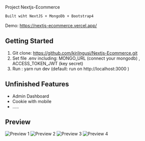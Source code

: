 Project Nextjs-Ecommerce

```bash
Built wiht NextJS + MongoDb + Bootstrap4
```

Demo: https://nextjs-ecommerce.vercel.app/

## Getting Started

1. Git clone: https://github.com/kirilngusi/Nextjs-Ecommerce.git
2. Set file .env including: MONGO_URL (connect your mongodb) , ACCESS_TOKEN_JWT (key secret)
3. Run : yarn run dev (default: run on http://localhost:3000 )


## Unfinished Features
- Admin Dashboard
- Cookie with mobile
- .....

## Preview

![Preview 1](https://res.cloudinary.com/dmqek41c2/image/upload/v1648981734/1a_uiu6u9.png) ![Preview 2](https://res.cloudinary.com/dmqek41c2/image/upload/v1648981807/1a1_cngayo.png) ![Preview 3](https://res.cloudinary.com/dmqek41c2/image/upload/v1648981827/1a2_lhehll.png) ![Preview 4](https://res.cloudinary.com/dmqek41c2/image/upload/v1648981967/1a3_mdxr7y.png)
